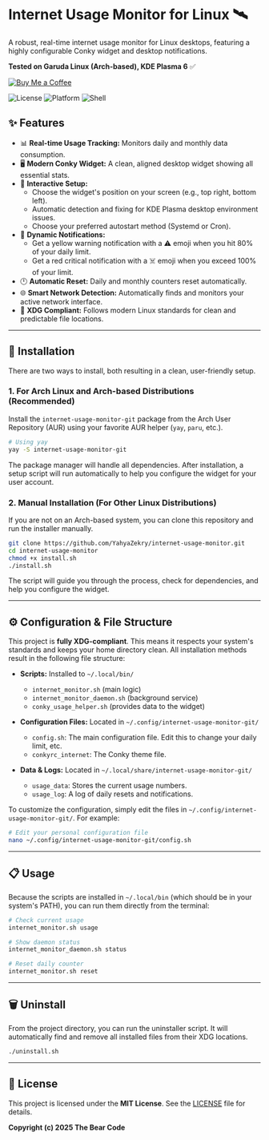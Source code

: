 # Internet Usage Monitor for Linux 🛰️

A robust, real-time internet usage monitor for Linux desktops, featuring a highly configurable Conky widget and desktop notifications.

**Tested on Garuda Linux (Arch-based), KDE Plasma 6** ✅

[![Buy Me a Coffee](https://img.shields.io/badge/Buy%20Me%20a%20Coffee-ffdd00?style=for-the-badge&logo=buy-me-a-coffee&logoColor=black)](https://buymeacoffee.com/yahyazekry)

![License](https://img.shields.io/badge/license-MIT-blue.svg)
![Platform](https://img.shields.io/badge/platform-Linux-green.svg)
![Shell](https://img.shields.io/badge/shell-Bash-orange.svg)

## ✨ Features

- 📊 **Real-time Usage Tracking:** Monitors daily and monthly data consumption.
- 🖥️ **Modern Conky Widget:** A clean, aligned desktop widget showing all essential stats.
- 🎨 **Interactive Setup:**
  - Choose the widget's position on your screen (e.g., top right, bottom left).
  - Automatic detection and fixing for KDE Plasma desktop environment issues.
  - Choose your preferred autostart method (Systemd or Cron).
- 🔔 **Dynamic Notifications:**
  - Get a yellow warning notification with a ⚠️ emoji when you hit 80% of your daily limit.
  - Get a red critical notification with a ☠️ emoji when you exceed 100% of your limit.
- 🕛 **Automatic Reset:** Daily and monthly counters reset automatically.
- 🌐 **Smart Network Detection:** Automatically finds and monitors your active network interface.
- 📂 **XDG Compliant:** Follows modern Linux standards for clean and predictable file locations.

---

## 🚀 Installation

There are two ways to install, both resulting in a clean, user-friendly setup.

### 1. For Arch Linux and Arch-based Distributions (Recommended)

Install the `internet-usage-monitor-git` package from the Arch User Repository (AUR) using your favorite AUR helper (`yay`, `paru`, etc.).

```bash
# Using yay
yay -S internet-usage-monitor-git
```

The package manager will handle all dependencies. After installation, a setup script will run automatically to help you configure the widget for your user account.

### 2. Manual Installation (For Other Linux Distributions)

If you are not on an Arch-based system, you can clone this repository and run the installer manually.

```bash
git clone https://github.com/YahyaZekry/internet-usage-monitor.git
cd internet-usage-monitor
chmod +x install.sh
./install.sh
```

The script will guide you through the process, check for dependencies, and help you configure the widget.

---

## ⚙️ Configuration & File Structure

This project is **fully XDG-compliant**. This means it respects your system's standards and keeps your home directory clean. All installation methods result in the following file structure:

- **Scripts:** Installed to `~/.local/bin/`

  - `internet_monitor.sh` (main logic)
  - `internet_monitor_daemon.sh` (background service)
  - `conky_usage_helper.sh` (provides data to the widget)

- **Configuration Files:** Located in `~/.config/internet-usage-monitor-git/`

  - `config.sh`: The main configuration file. Edit this to change your daily limit, etc.
  - `conkyrc_internet`: The Conky theme file.

- **Data & Logs:** Located in `~/.local/share/internet-usage-monitor-git/`
  - `usage_data`: Stores the current usage numbers.
  - `usage_log`: A log of daily resets and notifications.

To customize the configuration, simply edit the files in `~/.config/internet-usage-monitor-git/`. For example:

```bash
# Edit your personal configuration file
nano ~/.config/internet-usage-monitor-git/config.sh
```

---

## 📋 Usage

Because the scripts are installed in `~/.local/bin` (which should be in your system's PATH), you can run them directly from the terminal:

```bash
# Check current usage
internet_monitor.sh usage

# Show daemon status
internet_monitor_daemon.sh status

# Reset daily counter
internet_monitor.sh reset
```

---

## 🗑️ Uninstall

From the project directory, you can run the uninstaller script. It will automatically find and remove all installed files from their XDG locations.

```bash
./uninstall.sh
```

---

## 📄 License

This project is licensed under the **MIT License**. See the [LICENSE](LICENSE) file for details.

**Copyright (c) 2025 The Bear Code**
